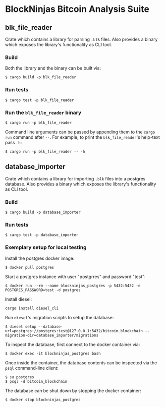 # BlockNinjas Bitcoin Analysis Suite

## blk_file_reader

Crate which contains a library for parsing `.blk` files. Also provides a
binary which exposes the library's functionality as CLI tool.

### Build

Both the library and the binary can be built via:

```
$ cargo build -p blk_file_reader
```

### Run tests

```
$ cargo test -p blk_file_reader
```

### Run the `blk_file_reader` binary

```
$ cargo run -p blk_file_reader
```

Command line arguments can be passed by appending them to the `cargo run`
command after `--`. For example, to print the `blk_file_reader`'s help-text pass
`-h`:

```
$ cargo run -p blk_file_reader -- -h
```

## database_importer

Crate which contains a library for importing `.blk` files into a postgres
database. Also provides a binary which exposes the library's functionality as
CLI tool.

### Build

```
$ cargo build -p database_importer
```

### Run tests

```
$ cargo test -p database_importer
```

### Exemplary setup for local testing

Install the postgres docker image:

```
$ docker pull postgres
```

Start a postgres instance with user "postgrres" and password "test":

```
$ docker run --rm --name blockninjas_postgres -p 5432:5432 -e POSTGRES_PASSWORD=test -d postgres
```

Install diesel:

```
cargo install diesel_cli
```

Run `diesel`'s migration scripts to setup the database:

```
$ diesel setup --database-url=postgres://postgres:test@127.0.0.1:5432/bitcoin_blockchain --migration-dir=database_importer/migrations
```

To inspect the database, first connect to the docker container via:

```
$ docker exec -it blockninjas_postgres bash
```

Once inside the container, the database contents can be inspected via the `psql`
command-line client:

```
$ su postgres
$ psql -d bitcoin_blockchain
```

The database can be shut down by stopping the docker container:

```
$ docker stop blockninjas_postgres
```

